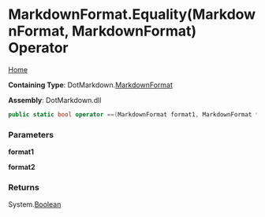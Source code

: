 # MarkdownFormat\.Equality\(MarkdownFormat, MarkdownFormat\) Operator

[Home](../../../README.md)

**Containing Type**: DotMarkdown\.[MarkdownFormat](../README.md)

**Assembly**: DotMarkdown\.dll

```csharp
public static bool operator ==(MarkdownFormat format1, MarkdownFormat format2)
```

### Parameters

**format1**

**format2**

### Returns

System\.[Boolean](https://docs.microsoft.com/en-us/dotnet/api/system.boolean)

